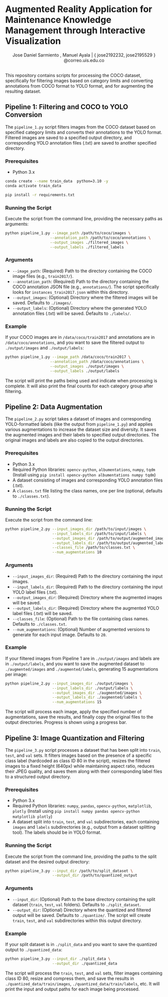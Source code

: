 # Augmented Reality Application for Maintenance Knowledge Management through Interactive Visualization

<center>
    Jose Daniel Sarmiento , Manuel Ayala  | { jose2192232, jose2195529 } @correo.uis.edu.co
</center>

<br/>

This repository contains scripts for processing the COCO dataset, specifically for filtering images based on category limits and converting annotations from COCO format to YOLO format, and for augmenting the resulting dataset.

## Pipeline 1: Filtering and COCO to YOLO Conversion

The `pipeline_1.py` script filters images from the COCO dataset based on specified category limits and converts their annotations to the YOLO format. Filtered images are saved to a specified output directory, and corresponding YOLO annotation files (.txt) are saved to another specified directory.

### Prerequisites

-   Python 3.x

```sh
conda create --name train_data  python=3.10 -y
conda activate train_data

pip install -r requirements.txt
```

### Running the Script

Execute the script from the command line, providing the necessary paths as arguments:

```bash
python pipeline_1.py --image_path /path/to/coco/images \
                    --annotation_path /path/to/coco/annotations \
                    --output_images ./filtered_images \
                    --output_labels ./filtered_labels
```

### Arguments

-   `--image_path`: (Required) Path to the directory containing the COCO image files (e.g., `train2017/`).
-   `--annotation_path`: (Required) Path to the directory containing the COCO annotation JSON file (e.g., `annotations/`). The script specifically looks for `instances_train2017.json` within this directory.
-   `--output_images`: (Optional) Directory where the filtered images will be saved. Defaults to `./images/`.
-   `--output_labels`: (Optional) Directory where the generated YOLO annotation files (.txt) will be saved. Defaults to `./labels/`.

### Example

If your COCO images are in `/data/coco/train2017` and annotations are in `/data/coco/annotations`, and you want to save the filtered output to `./output/images` and `./output/labels`:

```bash
python pipeline_1.py --image_path /data/coco/train2017 \
                    --annotation_path /data/coco/annotations \
                    --output_images ./output/images \
                    --output_labels ./output/labels
```

The script will print the paths being used and indicate when processing is complete. It will also print the final counts for each category group after filtering.

## Pipeline 2: Data Augmentation

The `pipeline_2.py` script takes a dataset of images and corresponding YOLO-formatted labels (like the output from `pipeline_1.py`) and applies various augmentations to increase the dataset size and diversity. It saves the augmented images and their labels to specified output directories. The original images and labels are also copied to the output directories.

### Prerequisites

-   Python 3.x
-   Required Python libraries: `opencv-python`, `albumentations`, `numpy`, `tqdm` (Install using `pip install opencv-python albumentations numpy tqdm`)
-   A dataset consisting of images and corresponding YOLO annotation files (.txt).
-   A `classes.txt` file listing the class names, one per line (optional, defaults to `./classes.txt`).

### Running the Script

Execute the script from the command line:

```bash
python pipeline_2.py --input_images_dir /path/to/input/images \
                     --input_labels_dir /path/to/input/labels \
                     --output_images_dir /path/to/output/augmented_images \
                     --output_labels_dir /path/to/output/augmented_labels \
                     --classes_file /path/to/classes.txt \
                     --num_augmentations 10
```

### Arguments

-   `--input_images_dir`: (Required) Path to the directory containing the input images.
-   `--input_labels_dir`: (Required) Path to the directory containing the input YOLO label files (.txt).
-   `--output_images_dir`: (Required) Directory where the augmented images will be saved.
-   `--output_labels_dir`: (Required) Directory where the augmented YOLO label files (.txt) will be saved.
-   `--classes_file`: (Optional) Path to the file containing class names. Defaults to `./classes.txt`.
-   `--num_augmentations`: (Optional) Number of augmented versions to generate for each input image. Defaults to `20`.

### Example

If your filtered images from Pipeline 1 are in `./output/images` and labels are in `./output/labels`, and you want to save the augmented dataset to `./augmented/images` and `./augmented/labels`, generating 15 augmentations per image:

```bash
python pipeline_2.py --input_images_dir ./output/images \
                     --input_labels_dir ./output/labels \
                     --output_images_dir ./augmented/images \
                     --output_labels_dir ./augmented/labels \
                     --num_augmentations 15
```

The script will process each image, apply the specified number of augmentations, save the results, and finally copy the original files to the output directories. Progress is shown using a progress bar.

## Pipeline 3: Image Quantization and Filtering

The `pipeline_3.py` script processes a dataset that has been split into `train`, `test`, and `val` sets. It filters images based on the presence of a specific class label (hardcoded as class ID 80 in the script), resizes the filtered images to a fixed height (640px) while maintaining aspect ratio, reduces their JPEG quality, and saves them along with their corresponding label files to a structured output directory.

### Prerequisites

-   Python 3.x
-   Required Python libraries: `numpy`, `pandas`, `opencv-python`, `matplotlib`, `plotly` (Install using `pip install numpy pandas opencv-python matplotlib plotly`)
-   A dataset split into `train`, `test`, and `val` subdirectories, each containing `images` and `labels` subdirectories (e.g., output from a dataset splitting tool). The labels should be in YOLO format.

### Running the Script

Execute the script from the command line, providing the paths to the split dataset and the desired output directory:

```bash
python pipeline_3.py --input_dir /path/to/split_dataset \
                     --output_dir /path/to/quantized_output
```

### Arguments

-   `--input_dir`: (Optional) Path to the base directory containing the split dataset (`train`, `test`, `val` folders). Defaults to `./split_dataset`.
-   `--output_dir`: (Optional) Directory where the quantized and filtered output will be saved. Defaults to `./quantize/`. The script will create `train`, `test`, and `val` subdirectories within this output directory.

### Example

If your split dataset is in `./split_data` and you want to save the quantized output to `./quantized_data`:

```bash
python pipeline_3.py --input_dir ./split_data \
                     --output_dir ./quantized_data
```

The script will process the `train`, `test`, and `val` sets, filter images containing class ID 80, resize and compress them, and save the results in `./quantized_data/train/images`, `./quantized_data/train/labels`, etc. It will print the input and output paths for each image being processed.


